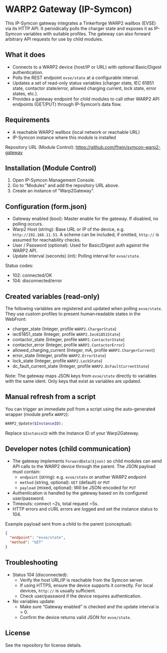 # WARP2 Gateway (IP-Symcon)

This IP-Symcon gateway integrates a Tinkerforge WARP2 wallbox (EVSE) via its HTTP API. It periodically polls the charger state and exposes it as IP-Symcon variables with suitable profiles. The gateway can also forward arbitrary API requests for use by child modules.

## What it does
- Connects to a WARP2 device (host/IP or URL) with optional Basic/Digest authentication.
- Polls the REST endpoint `evse/state` at a configurable interval.
- Updates a set of read-only status variables (charger state, IEC 61851 state, contactor state/error, allowed charging current, lock state, error states, etc.).
- Provides a gateway endpoint for child modules to call other WARP2 API endpoints (GET/PUT) through IP-Symcon’s data flow.

## Requirements
- A reachable WARP2 wallbox (local network or reachable URL)
- IP-Symcon instance where this module is installed

Repository URL (Module Control): https://github.com/fhein/symcon-warp2-gateway

## Installation (Module Control)
1. Open IP-Symcon Management Console.
2. Go to “Modules” and add the repository URL above.
3. Create an instance of “Warp2Gateway”.

## Configuration (form.json)
- Gateway enabled (bool): Master enable for the gateway. If disabled, no polling occurs.
- Warp2 Host (string): Base URL or IP of the device, e.g. `http://192.168.11.51`. A scheme can be included; if omitted, `http://` is assumed for reachability checks.
- User / Password (optional): Used for Basic/Digest auth against the WARP2 API.
- Update Interval (seconds) (int): Polling interval for `evse/state`.

Status codes:
- 102: connected/OK
- 104: disconnected/error

## Created variables (read-only)
The following variables are registered and updated when polling `evse/state`. They use custom profiles to present human‑readable states in the WebFront:

- charger_state (Integer, profile `WARP2.ChargerState`)
- iec61851_state (Integer, profile `WARP2.Iec61851State`)
- contactor_state (Integer, profile `WARP2.ContactorState`)
- contactor_error (Integer, profile `WARP2.ContactorError`)
- allowed_charging_current (Integer, mA, profile `WARP2.ChargerCurrent`)
- error_state (Integer, profile `WARP2.ErrorState`)
- lock_state (Integer, profile `WARP2.LockState`)
- dc_fault_current_state (Integer, profile `WARP2.DcFaultCurrentState`)

Note: The gateway maps JSON keys from `evse/state` directly to variables with the same ident. Only keys that exist as variables are updated.

## Manual refresh from a script
You can trigger an immediate poll from a script using the auto-generated wrapper (module prefix `WARP2`):

```php
WARP2_Update($InstanceID);
```

Replace `$InstanceID` with the Instance ID of your Warp2Gateway.

## Developer notes (child communication)
- The gateway implements `ForwardData($json)` so child modules can send API calls to the WARP2 device through the parent. The JSON payload must contain:
  - `endpoint` (string): e.g. `evse/state` or another WARP2 endpoint
  - `method` (string, optional): `GET` (default) or `PUT`
  - `payload` (mixed, optional): Will be JSON-encoded for `PUT`
- Authentication is handled by the gateway based on its configured user/password.
- Timeouts: connect ~2s, total request ~5s.
- HTTP errors and cURL errors are logged and set the instance status to 104.

Example payload sent from a child to the parent (conceptual):
```json
{
  "endpoint": "evse/state",
  "method": "GET"
}
```

## Troubleshooting
- Status 104 (disconnected):
  - Verify the host URL/IP is reachable from the Symcon server.
  - If using HTTPS, ensure the device supports it correctly. For local devices, `http://` is usually sufficient.
  - Check user/password if the device requires authentication.
- No variables update:
  - Make sure “Gateway enabled” is checked and the update interval is > 0.
  - Confirm the device returns valid JSON for `evse/state`.

## License
See the repository for license details.

